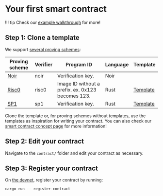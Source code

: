 # Your first smart contract

!!! tip
    Check our [example walkthrough](./example/index.md) for more!

## Step 1: Clone a template

We support [several proving schemes](../reference/supported-proving-schemes.md):

| Proving scheme | Verifier | Program ID | Language | Template |
|----------------|----------|---------------------------------------------------|---|---|
| [Noir](https://noir-lang.org/docs/)     | noir     | Verification key. | Noir | |
| [Risc0](https://risc0.com/docs/)    | risc0    | Image ID without a prefix. ex. 0x123 becomes 123. | Rust | [Template](https://github.com/Hyle-org/template-risc0)|
| [SP1](https://docs.succinct.xyz/docs/introduction)        | sp1   | Verification key.       | Rust | [Template](https://github.com/Hyle-org/template-sp1)|

Clone the template or, for proving schemes without templates, use the templates as inspiration for writing your contract. You can also check our [smart contract concept page](../concepts/smart-contracts.md) for more information!

## Step 2: Edit your contract

Navigate to the `contract/` folder and edit your contract as necessary.

## Step 3: Register your contract

On [the devnet](./devnet.md), register your contract by running:

```sh
cargo run -- register-contract
```
